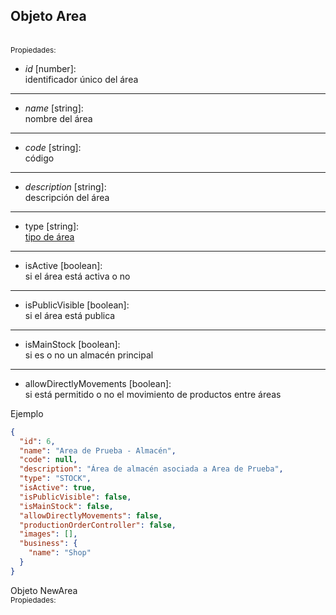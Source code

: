 ## Objeto <bold id="Area">Area</bold>
</br> <sub>Propiedades:</sub>

- *id* [number]: </br> identificador único del área

---

- *name* [string]: </br> nombre del área

---

- *code* [string]: </br> código

---

- *description* [string]: </br> descripción del área

---

- type [string]: </br> [tipo de área](glosario.md#areas)

---

- isActive [boolean]: </br> si el área está activa o no

---

- isPublicVisible [boolean]: </br> si el área está publica

---

- isMainStock [boolean]: </br> si es o no un almacén principal

---

- allowDirectlyMovements [boolean]: </br> si está permitido o no el movimiento de productos entre áreas

Ejemplo

```json
{
  "id": 6,
  "name": "Area de Prueba - Almacén",
  "code": null,
  "description": "Área de almacén asociada a Area de Prueba",
  "type": "STOCK",
  "isActive": true,
  "isPublicVisible": false,
  "isMainStock": false,
  "allowDirectlyMovements": false,
  "productionOrderController": false,
  "images": [],
  "business": {
    "name": "Shop"
  }
}
```

Objeto <bold id="nueva-area">NewArea</bold> </br> <sub>Propiedades:</sub>